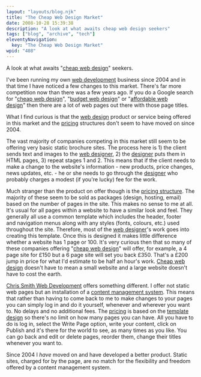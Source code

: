 ```yaml
---
layout: "layouts/blog.njk"
title: "The Cheap Web Design Market"
date: 2008-10-28 15:39:38
description: "A look at what awaits cheap web design seekers"
tags: ["blog", "archive", "tech"]
eleventyNavigation:
  key: "The Cheap Web Design Market"
wpid: "408"
---
```


A look at what awaits "<a href="https://www.chris-smith-web.com/wp" target="_self">cheap web design</a>" seekers.

I've been running my own <a href="https://www.chris-smith-web.com/wp" target="_self">web development</a> business since 2004 and in that time I have noticed a few changes to this market. There's far more competition now than there was a few years ago. If you do a Google search for "<a href="https://www.chris-smith-web.com/wp" target="_self">cheap web design</a>", "<a href="https://www.chris-smith-web.com/wp" target="_self">budget web design</a>" or "<a href="https://www.chris-smith-web.com/wp" target="_self">affordable web design</a>" then there are a lot of web pages out there with those page titles.

What I find curious is that the <a href="https://www.chris-smith-web.com/wp/?page_id=9" target="_self">web design</a> product or service being offered in this market and the <a href="https://www.chris-smith-web.com/wp/?page_id=37" target="_self">pricing</a> structures don't seem to have moved on since 2004.

The vast majority of companies competing in this market still seem to be offering very basic static brochure sites. The process here is 1) the client sends text and images to the <a href="https://www.chris-smith-web.com/wp/?page_id=2" target="_self">web designer</a>, 2) the <a href="https://www.chris-smith-web.com/wp/?page_id=2" target="_self">designer</a> puts them in HTML pages, 3) repeat stages 1 and 2. This means that if the client needs to make a change to the website's information - new products, price changes, news updates, etc. - he or she needs to go through the <a href="https://www.chris-smith-web.com/wp/?page_id=9" target="_self">designer</a> who probably charges a modest (if you're lucky) fee for the work.

Much stranger than the product on offer though is the <a href="https://www.chris-smith-web.com/wp/?page_id=37" target="_self">pricing structure</a>. The majority of these seem to be sold as packages (design, hosting, email) based on the number of pages in the site. This makes no sense to me at all. It's usual for all pages within a website to have a similar look and feel. They generally all use a common template which includes the header, footer and navigation menus along with any styles (fonts, colours, etc.) used throughout the site. Therefore, most of the <a href="https://www.chris-smith-web.com/wp" target="_self">web designer</a>'s work goes into creating this template. Once this is designed it makes little difference whether a website has 1 page or 100. It's very curious then that so many of these companies offering "<a href="https://www.chris-smith-web.com/wp/?page_id=9" target="_self">cheap web design</a>" will offer, for example, a 4 page site for £150 but a 6 page site will set you back £350. That's a £200 jump in price for what I'd estimate to be half an hour's work. <a href="https://www.chris-smith-web.com/wp" target="_self">Cheap web design</a> doesn't have to mean a small website and a large website doesn't have to cost the earth.

<a href="https://www.chris-smith-web.com/wp" target="_self">Chris Smith Web Development</a> offers something different. I offer not static web pages but an installation of a <a href="https://www.chris-smith-web.com/wp/?p=68" target="_self">content management system</a>. This means that rather than having to come back to me to make changes to your pages you can simply log in and do it yourself, whenever and wherever you want to. No delays and no additional fees. The <a href="https://www.chris-smith-web.com/wp/?page_id=37" target="_self">pricing</a> is based on the <a href="https://www.chris-smith-web.com/wp/?page_id=9" target="_self">template design</a> so there's no limit on how many pages you can have. All you have to do is log in, select the Write Page option, write your content, click on Publish and it's there for the world to see, as many times as you like. You can go back and edit or delete pages, reorder them, change their titles whenever you want to.

Since 2004 I <em>have</em> moved on and have developed a better product. Static sites, charged for by the page, are no match for the flexibility and freedom offered by a content management system.
